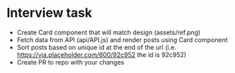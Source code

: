 # Interview task

- Create Card component that will match design (assets/ref.png)
- Fetch data from API (api/API.js) and render posts using Card component
- Sort posts based on unique id at the end of the url (i.e. https://via.placeholder.com/600/92c952 the id is 92c952)
- Create PR to repo with your changes